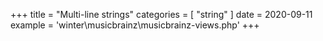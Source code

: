 +++
title = "Multi-line strings"
categories = [ "string" ]
date = 2020-09-11
example = 'winter\musicbrainz\musicbrainz-views.php'
+++
